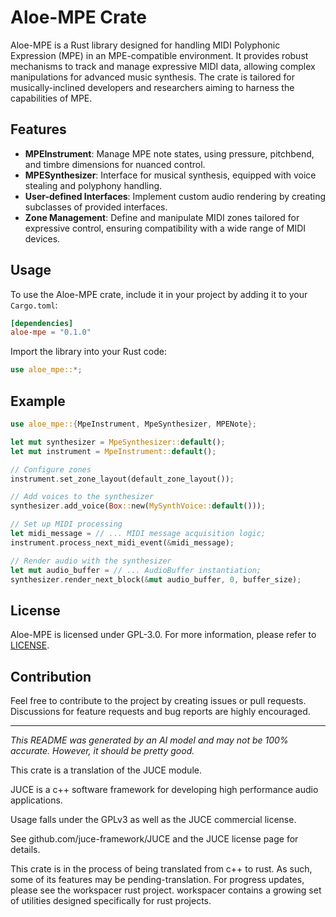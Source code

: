 # Aloe-MPE Crate

Aloe-MPE is a Rust library designed for handling MIDI Polyphonic Expression (MPE) in an MPE-compatible environment. It provides robust mechanisms to track and manage expressive MIDI data, allowing complex manipulations for advanced music synthesis. The crate is tailored for musically-inclined developers and researchers aiming to harness the capabilities of MPE.

## Features

- **MPEInstrument**: Manage MPE note states, using pressure, pitchbend, and timbre dimensions for nuanced control.
- **MPESynthesizer**: Interface for musical synthesis, equipped with voice stealing and polyphony handling.
- **User-defined Interfaces**: Implement custom audio rendering by creating subclasses of provided interfaces.
- **Zone Management**: Define and manipulate MIDI zones tailored for expressive control, ensuring compatibility with a wide range of MIDI devices.

## Usage
To use the Aloe-MPE crate, include it in your project by adding it to your `Cargo.toml`:

```toml
[dependencies]
aloe-mpe = "0.1.0"
```

Import the library into your Rust code:

```rust
use aloe_mpe::*;
```

## Example

```rust
use aloe_mpe::{MpeInstrument, MpeSynthesizer, MPENote};

let mut synthesizer = MpeSynthesizer::default();
let mut instrument = MpeInstrument::default();

// Configure zones
instrument.set_zone_layout(default_zone_layout());

// Add voices to the synthesizer
synthesizer.add_voice(Box::new(MySynthVoice::default()));

// Set up MIDI processing
let midi_message = // ... MIDI message acquisition logic;
instrument.process_next_midi_event(&midi_message);

// Render audio with the synthesizer
let mut audio_buffer = // ... AudioBuffer instantiation;
synthesizer.render_next_block(&mut audio_buffer, 0, buffer_size);
```

## License

Aloe-MPE is licensed under GPL-3.0. For more information, please refer to [LICENSE](./LICENSE).

## Contribution

Feel free to contribute to the project by creating issues or pull requests. Discussions for feature requests and bug reports are highly encouraged.

---

*This README was generated by an AI model and may not be 100% accurate. However, it should be pretty good.*

This crate is a translation of the JUCE module.

JUCE is a c++ software framework for developing high performance audio applications.

Usage falls under the GPLv3 as well as the JUCE commercial license.

See github.com/juce-framework/JUCE and the JUCE license page for details.

This crate is in the process of being translated from c++ to rust. As such, some of its features may be pending-translation. For progress updates, please see the workspacer rust project. workspacer contains a growing set of utilities designed specifically for rust projects.
